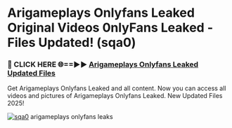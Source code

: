 # Arigameplays Onlyfans Leaked Original Videos 0nlyFans Leaked - Files Updated! (sqa0)

<h3>🔴 CLICK HERE 🌐==►► <a href="https://tinyurl.com/x26r9saj" rel="nofollow">Arigameplays Onlyfans Leaked Updated Files</a></h3>

Get Arigameplays Onlyfans Leaked and all content. Now you can access all videos and pictures of Arigameplays Onlyfans Leaked. New Updated Files 2025!

[![sqa0](https://i.imgur.com/LkgZPqh.gif)](https://tinyurl.com/x26r9saj)
arigameplays onlyfans leaks